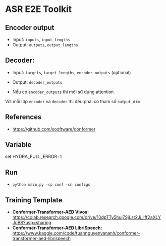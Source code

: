 # ASR E2E Toolkit


## Encoder output
- Input: `inputs`, `input_lengths`
- Output: `outputs`, `output_lengths`

## Decoder:
- Input: `targets`, `target_lengths`, `encoder_outputs` (optional)
- Output: `decoder_outputs`

- Nếu có `encoder_outputs` thì mới sử dụng attention

Với mỗi lớp `encoder` và `decoder` thì đều phải có tham số `output_dim`

## References
- https://github.com/sooftware/conformer

## Variable
set HYDRA_FULL_ERROR=1

## Run
- `python main.py -cp conf -cn configs`

## Training Template
- **Conformer-Transformer-AED Vivos:** https://colab.research.google.com/drive/10dpTTy5huj7SjLst2Jj_Iff2aXLYJoBS?usp=sharing
- **Conformer-Transformer-AED LibriSpeech:** https://www.kaggle.com/code/tuannguyenvananh/conformer-transformer-aed-librispeech